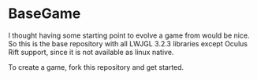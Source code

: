 # BaseGame
I thought having some starting point to evolve a game from would be nice. So this is the base repository with all LWJGL 3.2.3 libraries except Oculus Rift support, since it is not available as linux native.

To create a game, fork this repository and get started.